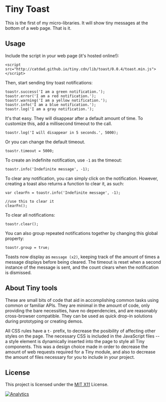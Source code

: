 # Tiny Toast

This is the first of my micro-libraries. It will show tiny messages at the bottom of a web page. That is it.

## Usage

Include the script in your web page (it's hosted online!):

	<script src="http://catdad.github.io/tiny.cdn/lib/toast/0.0.4/toast.min.js"></script>

Then, start sending tiny toast notifications:

	toastr.success('I am a green notification.');
	toastr.error('I am a red notification.');
	toastr.warning('I am a yellow notification.');
	toastr.info('I am a blue notification.');
	toastr.log('I am a gray notification.');
	
It's that easy. They will disappear after a default amount of time. To customize this, add a millisecond timeout to the call.

	toastr.log('I will disappear in 5 seconds.', 5000);
	
Or you can change the default timeout.

	toastr.timeout = 5000;
	
To create an indefinite notification, use `-1` as the timeout:

	toastr.info('Indefinite message', -1);
	
To clear any notification, you can simply click on the notification. However, creating a toast also returns a function to clear it, as such:

	var clearFn = toastr.info('Indefinite message', -1);
	
	//use this to clear it
	clearFn();
	
To clear all notifications:

	toastr.clear();
    
You can also group repeated notifications together by changing this global property:

    toastr.group = true;
    
Toasts now display as `message (x2)`, keeping track of the amount of times a message displays before being cleared. The timeout is reset when a second instance of the message is sent, and the count clears when the notification is dismissed.

## About Tiny tools

These are small bits of code that aid in accomplishing common tasks using common or familiar APIs. They are minimal in the amount of code, only providing the bare necessities, have no dependencies, and are reasonably cross-browser compatible. They can be used as quick drop-in solutions during prototyping or creating demos.

All CSS rules have a `t-` prefix, to decrease the posibility of affecting other styles on the page. The necessary CSS is included in the JavaScript files -- a style element is dynamically inserted into the page to style all Tiny components. This was a design choice made in order to decrease the amount of web requests required for a Tiny module, and also to decrease the amount of files necessary for you to include in your project.

## License

This project is licensed under the [MIT X11](http://opensource.org/licenses/MIT) License.

[![Analytics](https://ga-beacon.appspot.com/UA-17159207-7/tiny-toast/readme)](https://github.com/igrigorik/ga-beacon)
